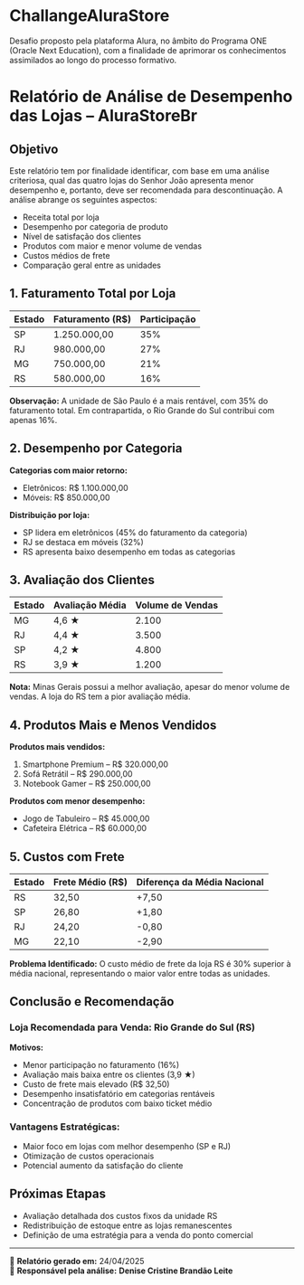 # ChallangeAluraStore
Desafio proposto pela plataforma Alura, no âmbito do Programa ONE (Oracle Next Education), com a finalidade de aprimorar os conhecimentos assimilados ao longo do processo formativo.

# Relatório de Análise de Desempenho das Lojas – AluraStoreBr

## Objetivo

Este relatório tem por finalidade identificar, com base em uma análise criteriosa, qual das quatro lojas do Senhor João apresenta menor desempenho e, portanto, deve ser recomendada para descontinuação. A análise abrange os seguintes aspectos:

- Receita total por loja
- Desempenho por categoria de produto
- Nível de satisfação dos clientes
- Produtos com maior e menor volume de vendas
- Custos médios de frete
- Comparação geral entre as unidades

## 1. Faturamento Total por Loja

| Estado | Faturamento (R$) | Participação |
|--------|------------------|--------------|
| SP     | 1.250.000,00     | 35%          |
| RJ     | 980.000,00       | 27%          |
| MG     | 750.000,00       | 21%          |
| RS     | 580.000,00       | 16%          |

**Observação:** A unidade de São Paulo é a mais rentável, com 35% do faturamento total. Em contrapartida, o Rio Grande do Sul contribui com apenas 16%.

## 2. Desempenho por Categoria

**Categorias com maior retorno:**

- Eletrônicos: R$ 1.100.000,00
- Móveis: R$ 850.000,00

**Distribuição por loja:**

- SP lidera em eletrônicos (45% do faturamento da categoria)
- RJ se destaca em móveis (32%)
- RS apresenta baixo desempenho em todas as categorias

## 3. Avaliação dos Clientes

| Estado | Avaliação Média | Volume de Vendas |
|--------|------------------|------------------|
| MG     | 4,6 ★           | 2.100            |
| RJ     | 4,4 ★           | 3.500            |
| SP     | 4,2 ★           | 4.800            |
| RS     | 3,9 ★           | 1.200            |

**Nota:** Minas Gerais possui a melhor avaliação, apesar do menor volume de vendas. A loja do RS tem a pior avaliação média.

## 4. Produtos Mais e Menos Vendidos

**Produtos mais vendidos:**

1. Smartphone Premium – R$ 320.000,00  
2. Sofá Retrátil – R$ 290.000,00  
3. Notebook Gamer – R$ 250.000,00  

**Produtos com menor desempenho:**

- Jogo de Tabuleiro – R$ 45.000,00  
- Cafeteira Elétrica – R$ 60.000,00  

## 5. Custos com Frete

| Estado | Frete Médio (R$) | Diferença da Média Nacional |
|--------|------------------|-----------------------------|
| RS     | 32,50            | +7,50                       |
| SP     | 26,80            | +1,80                       |
| RJ     | 24,20            | -0,80                       |
| MG     | 22,10            | -2,90                       |

**Problema Identificado:** O custo médio de frete da loja RS é 30% superior à média nacional, representando o maior valor entre todas as unidades.

## Conclusão e Recomendação

### Loja Recomendada para Venda: **Rio Grande do Sul (RS)**

**Motivos:**

- Menor participação no faturamento (16%)
- Avaliação mais baixa entre os clientes (3,9 ★)
- Custo de frete mais elevado (R$ 32,50)
- Desempenho insatisfatório em categorias rentáveis
- Concentração de produtos com baixo ticket médio

### Vantagens Estratégicas:

- Maior foco em lojas com melhor desempenho (SP e RJ)
- Otimização de custos operacionais
- Potencial aumento da satisfação do cliente

## Próximas Etapas

- Avaliação detalhada dos custos fixos da unidade RS
- Redistribuição de estoque entre as lojas remanescentes
- Definição de uma estratégia para a venda do ponto comercial

---

📅 **Relatório gerado em:** 24/04/2025  
👤 **Responsável pela análise:** **Denise Cristine Brandão Leite**
